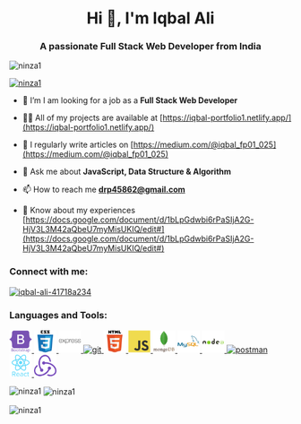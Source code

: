 <h1 align="center">Hi 👋, I'm Iqbal Ali</h1>
<h3 align="center">A passionate Full Stack Web Developer from India</h3>

<p align="left"> <img src="https://komarev.com/ghpvc/?username=ninza1&label=Profile%20views&color=0e75b6&style=flat" alt="ninza1" /> </p>

<p align="left"> <a href="https://github.com/ryo-ma/github-profile-trophy"><img src="https://github-profile-trophy.vercel.app/?username=ninza1" alt="ninza1" /></a> </p>

- 🌱 I’m I am looking for a job as a  **Full Stack Web Developer**

- 👨‍💻 All of my projects are available at [https://iqbal-portfolio1.netlify.app/](https://iqbal-portfolio1.netlify.app/)

- 📝 I regularly write articles on [https://medium.com/@iqbal_fp01_025](https://medium.com/@iqbal_fp01_025)

- 💬 Ask me about **JavaScript, Data Structure & Algorithm**

- 📫 How to reach me **drp45862@gmail.com**

- 📄 Know about my experiences [https://docs.google.com/document/d/1bLpGdwbi6rPaSIjA2G-HjV3L3M42aQbeU7myMisUKIQ/edit#](https://docs.google.com/document/d/1bLpGdwbi6rPaSIjA2G-HjV3L3M42aQbeU7myMisUKIQ/edit#)

<h3 align="left">Connect with me:</h3>
<p align="left">
<a href="https://linkedin.com/in/iqbal-ali-41718a234" target="blank"><img align="center" src="https://raw.githubusercontent.com/rahuldkjain/github-profile-readme-generator/master/src/images/icons/Social/linked-in-alt.svg" alt="iqbal-ali-41718a234" height="30" width="40" /></a>
</p>

<h3 align="left">Languages and Tools:</h3>
<p align="left"></a> <a href="https://getbootstrap.com" target="_blank" rel="noreferrer"> <img src="https://raw.githubusercontent.com/devicons/devicon/master/icons/bootstrap/bootstrap-plain-wordmark.svg" alt="bootstrap" width="40" height="40"/> </a> <a href="https://www.w3schools.com/css/" target="_blank" rel="noreferrer"> <img src="https://raw.githubusercontent.com/devicons/devicon/master/icons/css3/css3-original-wordmark.svg" alt="css3" width="40" height="40"/> </a> <a href="https://expressjs.com" target="_blank" rel="noreferrer"> <img src="https://raw.githubusercontent.com/devicons/devicon/master/icons/express/express-original-wordmark.svg" alt="express" width="40" height="40"/> </a> <a href="https://git-scm.com/" target="_blank" rel="noreferrer"> <img src="https://www.vectorlogo.zone/logos/git-scm/git-scm-icon.svg" alt="git" width="40" height="40"/> </a> <a href="https://www.w3.org/html/" target="_blank" rel="noreferrer"> <img src="https://raw.githubusercontent.com/devicons/devicon/master/icons/html5/html5-original-wordmark.svg" alt="html5" width="40" height="40"/> </a> <a href="https://developer.mozilla.org/en-US/docs/Web/JavaScript" target="_blank" rel="noreferrer"> <img src="https://raw.githubusercontent.com/devicons/devicon/master/icons/javascript/javascript-original.svg" alt="javascript" width="40" height="40"/> </a> <a href="https://www.mongodb.com/" target="_blank" rel="noreferrer"> <img src="https://raw.githubusercontent.com/devicons/devicon/master/icons/mongodb/mongodb-original-wordmark.svg" alt="mongodb" width="40" height="40"/> </a> <a href="https://www.mysql.com/" target="_blank" rel="noreferrer"> <img src="https://raw.githubusercontent.com/devicons/devicon/master/icons/mysql/mysql-original-wordmark.svg" alt="mysql" width="40" height="40"/> </a> <a href="https://nodejs.org" target="_blank" rel="noreferrer"> <img src="https://raw.githubusercontent.com/devicons/devicon/master/icons/nodejs/nodejs-original-wordmark.svg" alt="nodejs" width="40" height="40"/> </a> <a href="https://postman.com" target="_blank" rel="noreferrer"> <img src="https://www.vectorlogo.zone/logos/getpostman/getpostman-icon.svg" alt="postman" width="40" height="40"/> </a> <a href="https://reactjs.org/" target="_blank" rel="noreferrer"> <img src="https://raw.githubusercontent.com/devicons/devicon/master/icons/react/react-original-wordmark.svg" alt="react" width="40" height="40"/> </a> <a href="https://redux.js.org" target="_blank" rel="noreferrer"> <img src="https://raw.githubusercontent.com/devicons/devicon/master/icons/redux/redux-original.svg" alt="redux" width="40" height="40"/> </a> </p>

<p><img align="left" src="https://github-readme-stats.vercel.app/api/top-langs?username=ninza1&show_icons=true&locale=en&layout=compact" alt="ninza1" /></p>

<p>&nbsp;<img align="center" src="https://github-readme-stats.vercel.app/api?username=ninza1&show_icons=true&locale=en" alt="ninza1" /></p>

<p><img align="center" src="https://github-readme-streak-stats.herokuapp.com/?user=ninza1&" alt="ninza1" /></p>

